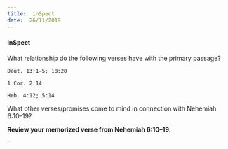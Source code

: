 ```yaml
---
title:  inSpect
date:  26/11/2019
---
```


#### inSpect

What relationship do the following verses have with the primary passage?

`Deut. 13:1–5; 18:20`

`1 Cor. 2:14`

`Heb. 4:12; 5:14`

What other verses/promises come to mind in connection with Nehemiah 6:10–19?

**Review your memorized verse from Nehemiah 6:10–19.**

``